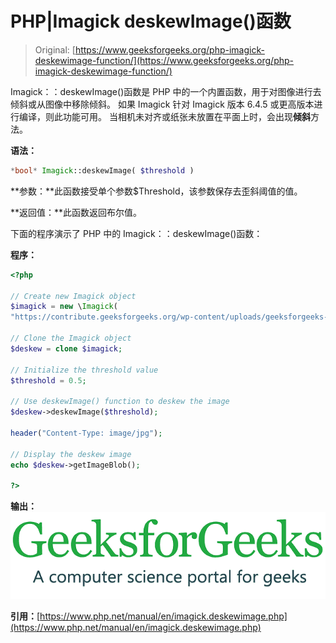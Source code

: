# PHP|Imagick deskewImage()函数

> Original: [https://www.geeksforgeeks.org/php-imagick-deskewimage-function/](https://www.geeksforgeeks.org/php-imagick-deskewimage-function/)

Imagick：：deskewImage()函数是 PHP 中的一个内置函数，用于对图像进行去倾斜或从图像中移除倾斜。 如果 Imagick 针对 Imagick 版本 6.4.5 或更高版本进行编译，则此功能可用。 当相机未对齐或纸张未放置在平面上时，会出现**倾斜**方法。

**语法：**

```php
*bool* Imagick::deskewImage( $threshold )
```

**参数：**此函数接受单个参数$Threshold，该参数保存去歪斜阈值的值。

**返回值：**此函数返回布尔值。

下面的程序演示了 PHP 中的 Imagick：：deskewImage()函数：

**程序：**

```php
<?php

// Create new Imagick object
$imagick = new \Imagick(
"https://contribute.geeksforgeeks.org/wp-content/uploads/geeksforgeeks-17.png");

// Clone the Imagick object
$deskew = clone $imagick;

// Initialize the threshold value
$threshold = 0.5;

// Use deskewImage() function to deskew the image
$deskew->deskewImage($threshold);

header("Content-Type: image/jpg");

// Display the deskew image
echo $deskew->getImageBlob();

?>
```

**输出：**
![deskew image](img/e5e11429c8889b9427ac9344443a5d4f.png)

**引用：**[https://www.php.net/manual/en/imagick.deskewimage.php](https://www.php.net/manual/en/imagick.deskewimage.php)